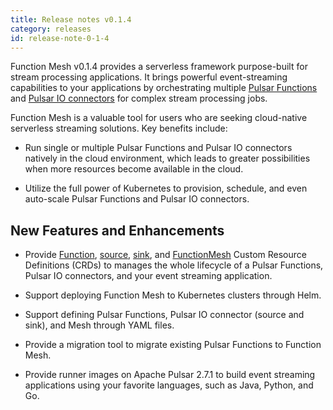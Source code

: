 ```yaml
---
title: Release notes v0.1.4
category: releases
id: release-note-0-1-4
---
```


Function Mesh v0.1.4 provides a serverless framework purpose-built for stream processing applications. It brings powerful event-streaming capabilities to your applications by orchestrating multiple [Pulsar Functions](/functions/function-overview.md) and [Pulsar IO connectors](/connectors/pulsar-io-overview.md) for complex stream processing jobs.

Function Mesh is a valuable tool for users who are seeking cloud-native serverless streaming solutions. Key benefits include:

- Run single or multiple Pulsar Functions and Pulsar IO connectors natively in the cloud environment, which leads to greater possibilities when more resources become available in the cloud.

- Utilize the full power of Kubernetes to provision, schedule, and even auto-scale Pulsar Functions and Pulsar IO connectors.

## New Features and Enhancements

- Provide [Function](/reference/crd-config/function-crd.md), [source](/reference/crd-config/source-crd-config.md), [sink](/reference/crd-config/sink-crd-config.md), and [FunctionMesh](/reference/crd-config/function-mesh-crd.md) Custom Resource Definitions (CRDs) to manages the whole lifecycle of a Pulsar Functions, Pulsar IO connectors, and your event streaming application.

- Support deploying Function Mesh to Kubernetes clusters through Helm.

- Support defining Pulsar Functions, Pulsar IO connector (source and sink), and Mesh through YAML files.

- Provide a migration tool to migrate existing Pulsar Functions to Function Mesh.

- Provide runner images on Apache Pulsar 2.7.1 to build event streaming applications using your favorite languages, such as Java, Python, and Go.

